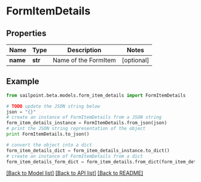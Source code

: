 # FormItemDetails


## Properties

Name | Type | Description | Notes
------------ | ------------- | ------------- | -------------
**name** | **str** | Name of the FormItem | [optional] 

## Example

```python
from sailpoint.beta.models.form_item_details import FormItemDetails

# TODO update the JSON string below
json = "{}"
# create an instance of FormItemDetails from a JSON string
form_item_details_instance = FormItemDetails.from_json(json)
# print the JSON string representation of the object
print FormItemDetails.to_json()

# convert the object into a dict
form_item_details_dict = form_item_details_instance.to_dict()
# create an instance of FormItemDetails from a dict
form_item_details_form_dict = form_item_details.from_dict(form_item_details_dict)
```
[[Back to Model list]](../README.md#documentation-for-models) [[Back to API list]](../README.md#documentation-for-api-endpoints) [[Back to README]](../README.md)


